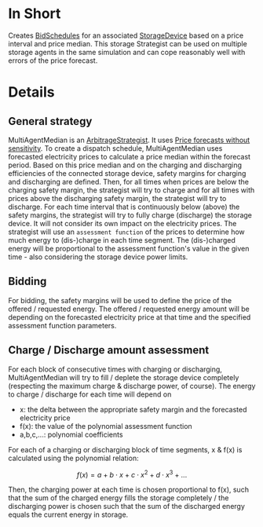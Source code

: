 # In Short
Creates [BidSchedules](./BidSchedule) for an associated [StorageDevice](./Device) based on a price interval and price median.
This storage Strategist can be used on multiple storage agents in the same simulation and can cope reasonably well with errors of the price forecast.

# Details
## General strategy
MultiAgentMedian is an [ArbitrageStrategist](./ArbitrageStrategist).
It uses [Price forecasts without sensitivity](./PriceNoSensitivity).
To create a dispatch schedule, MultiAgentMedian uses forecasted electricity prices to calculate a price median within the forecast period.
Based on this price median and on the charging and discharging efficiencies of the connected storage device, safety margins for charging and discharging are defined.
Then, for all times when prices are below the charging safety margin, the strategist will try to charge and for all times with prices above the discharging safety margin, the strategist will try to discharge.
For each time interval that is continuously below (above) the safety margins, the strategist will try to fully charge (discharge) the storage device.
It will not consider its own impact on the electricity prices.
The strategist will use an `assessment function` of the prices to determine how much energy to (dis-)charge in each time segment.
The (dis-)charged energy will be proportional to the assessment function's value in the given time - also considering the storage device power limits. 

## Bidding
For bidding, the safety margins will be used to define the price of the offered / requested energy.
The offered / requested energy amount will be depending on the forecasted electricity price at that time and the specified assessment function parameters.

## Charge / Discharge amount assessment
For each block of consecutive times with charging or discharging, MultiAgentMedian will try to fill / deplete the storage device completely (respecting the maximum charge & discharge power, of course).
The energy to charge / discharge for each time will depend on 
* x: the delta between the appropriate safety margin and the forecasted electricity price
* f(x): the value of the polynomial assessment function
* a,b,c,...: polynomial coefficients

For each of a charging or discharging block of time segments, x & f(x) is calculated using the polynomial relation:

```math
f(x) = a + b \cdot x + c \cdot x^2 + d \cdot x^3 + ... 
```

Then, the charging power at each time is chosen proportional to f(x), such that the sum of the charged energy fills the storage completely / the discharging power is chosen such that the sum of the discharged energy equals the current energy in storage.